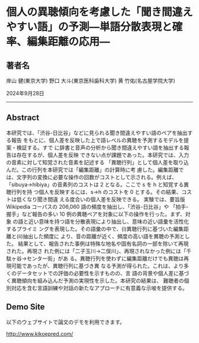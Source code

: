 # 個人の異聴傾向を考慮した「聞き間違えやすい語」の予測—単語分散表現と確率、編集距離の応用—

## 著者名
岸山 健(東京大学)
野口 大斗(東京医科歯科大学)
黄 竹佑(名古屋学院大学)

2024年9月28日

---

## Abstract

本研究では、「渋谷-日比谷」などに見られる聞き間違えやすい語のペアを抽出する報告
をもとに、個人差を反映した上で語レベルの異聴を予測するモデルを提案・検証する。すで
に辞書と音声の分析から聞き間違えやすい語を抽出する報告は存在するが、個人差を反映
できない点が課題であった。本研究では、入力の音素に対して知覚された音素を記述する
「異聴行列」として個人差を取り込んだ。この行列を本研究では「編集距離」の計算時に考
慮した。編集距離では、文字列の変換に必要な操作の回数がコストとして示される。例えば、
「sibuya→hibiya」の音素列のコストは 2 となる。ここで s を h と知覚する異聴行列を持
つ個人を反映するには、s→h のコストを 0 とする。その結果、コストは低くなり聞き間違
える度合いの個人差を反映できる。
実験では、要旨版 Wikipedia コーパスの 206,060 語の頻度を抽出し、「渋谷-日比谷」や
「拍手-握手」など報告の多い 10 例の異聴ペアを対象に以下の操作を行った。まず、対象
の語と近い意味を持つ語を分散表現により抽出し、意味の近い語彙を活性化するプライミ
ングを表現した。その語彙の中で、(i)異聴行列に基づいた編集距離と(ii)抽出した頻度に
より、音の距離が近く、頻度の高い語を異聴の予測とした。
結果として、報告された事例は特殊な地名や固有名詞の一部を除いて再現された。再現さ
れた例には「二子玉川→二俣川」、再現されなかった例には「千駄ヶ谷→センター街」があ
る。異聴行列を使わずに編集距離だけでも異聴は再現可能であったが、異聴行列に基づき異
なる予測が得られた。これは、より多くのデータセットでの評価の必要性を示すものの、言
語の背景や個人差に基づく異聴傾向を組み込んだ予測の実現性を示した。本研究の結果は、
難聴者の個別対応を含む言語訓練や対話の新たなアプローチに有意義な示唆を提供する。

## Demo Site

以下のウェブサイトで論文のデモを利用できます。

http://www.kikoepred.com/
